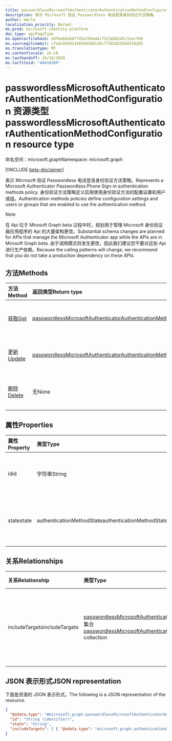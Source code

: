 ```yaml
---
title: passwordlessMicrosoftAuthenticatorAuthenticationMethodConfiguration 资源类型
description: 表示 Microsoft 验证 Passwordless 电话登录身份验证方法策略。
author: mmcla
localization_priority: Normal
ms.prod: microsoft-identity-platform
doc_type: apiPageType
ms.openlocfilehash: ddf6a66abbf745a769a44cf323ebb245c31ecf60
ms.sourcegitcommit: cfadc605014265e02b913bc77382025b0d156285
ms.translationtype: MT
ms.contentlocale: zh-CN
ms.lasthandoff: 10/10/2020
ms.locfileid: "48418269"
---
```

# <a name="passwordlessmicrosoftauthenticatorauthenticationmethodconfiguration-resource-type"></a><span data-ttu-id="7e511-103">passwordlessMicrosoftAuthenticatorAuthenticationMethodConfiguration 资源类型</span><span class="sxs-lookup"><span data-stu-id="7e511-103">passwordlessMicrosoftAuthenticatorAuthenticationMethodConfiguration resource type</span></span>

<span data-ttu-id="7e511-104">命名空间：microsoft.graph</span><span class="sxs-lookup"><span data-stu-id="7e511-104">Namespace: microsoft.graph</span></span>

[!INCLUDE [beta-disclaimer](../../includes/beta-disclaimer.md)]

<span data-ttu-id="7e511-105">表示 Microsoft 验证 Passwordless 电话登录身份验证方法策略。</span><span class="sxs-lookup"><span data-stu-id="7e511-105">Represents a Microsoft Authenticator Passwordless Phone Sign-in authentication methods policy.</span></span> <span data-ttu-id="7e511-106">身份验证方法策略定义启用使用身份验证方法的配置设置和用户或组。</span><span class="sxs-lookup"><span data-stu-id="7e511-106">Authentication methods policies define configuration settings and users or groups that are enabled to use the authentication method.</span></span>

> [!NOTE]
> <span data-ttu-id="7e511-107">在 Api 位于 Mirosoft Graph beta 过程中时，规划用于管理 Microsoft 身份验证器应用程序的 Api 的大量架构更改。</span><span class="sxs-lookup"><span data-stu-id="7e511-107">Substantial schema changes are planned for APIs that manage the Microsoft Authenticator app while the APIs are in Mirosoft Graph beta.</span></span> <span data-ttu-id="7e511-108">由于调用模式将发生更改，因此我们建议您不要对这些 Api 进行生产依赖。</span><span class="sxs-lookup"><span data-stu-id="7e511-108">Because the calling patterns will change, we recommend that you do not take a production dependency on these APIs.</span></span>

## <a name="methods"></a><span data-ttu-id="7e511-109">方法</span><span class="sxs-lookup"><span data-stu-id="7e511-109">Methods</span></span>
|<span data-ttu-id="7e511-110">方法</span><span class="sxs-lookup"><span data-stu-id="7e511-110">Method</span></span>|<span data-ttu-id="7e511-111">返回类型</span><span class="sxs-lookup"><span data-stu-id="7e511-111">Return type</span></span>|<span data-ttu-id="7e511-112">说明</span><span class="sxs-lookup"><span data-stu-id="7e511-112">Description</span></span>|
|:---|:---|:---|
|[<span data-ttu-id="7e511-113">获取</span><span class="sxs-lookup"><span data-stu-id="7e511-113">Get</span></span>](../api/passwordlessmicrosoftauthenticatorauthenticationmethodconfiguration-get.md)|[<span data-ttu-id="7e511-114">passwordlessMicrosoftAuthenticatorAuthenticationMethodConfiguration</span><span class="sxs-lookup"><span data-stu-id="7e511-114">passwordlessMicrosoftAuthenticatorAuthenticationMethodConfiguration</span></span>](../resources/passwordlessmicrosoftauthenticatorauthenticationmethodconfiguration.md)|<span data-ttu-id="7e511-115">读取 passwordlessMicrosoftAuthenticatorAuthenticationMethodConfiguration 对象的属性和关系。</span><span class="sxs-lookup"><span data-stu-id="7e511-115">Read the properties and relationships of a passwordlessMicrosoftAuthenticatorAuthenticationMethodConfiguration object.</span></span>|
|[<span data-ttu-id="7e511-116">更新</span><span class="sxs-lookup"><span data-stu-id="7e511-116">Update</span></span>](../api/passwordlessmicrosoftauthenticatorauthenticationmethodconfiguration-update.md)|[<span data-ttu-id="7e511-117">passwordlessMicrosoftAuthenticatorAuthenticationMethodConfiguration</span><span class="sxs-lookup"><span data-stu-id="7e511-117">passwordlessMicrosoftAuthenticatorAuthenticationMethodConfiguration</span></span>](../resources/passwordlessmicrosoftauthenticatorauthenticationmethodconfiguration.md)|<span data-ttu-id="7e511-118">更新 passwordlessMicrosoftAuthenticatorAuthenticationMethodConfiguration 对象的属性。</span><span class="sxs-lookup"><span data-stu-id="7e511-118">Update the properties of a passwordlessMicrosoftAuthenticatorAuthenticationMethodConfiguration object.</span></span>|
|[<span data-ttu-id="7e511-119">删除</span><span class="sxs-lookup"><span data-stu-id="7e511-119">Delete</span></span>](../api/passwordlessmicrosoftauthenticatorauthenticationmethodconfiguration-delete.md)|<span data-ttu-id="7e511-120">无</span><span class="sxs-lookup"><span data-stu-id="7e511-120">None</span></span>|<span data-ttu-id="7e511-121">将 passwordlessMicrosoftAuthenticatorAuthenticationMethodConfiguration 对象还原为其默认配置。</span><span class="sxs-lookup"><span data-stu-id="7e511-121">Reverts the passwordlessMicrosoftAuthenticatorAuthenticationMethodConfiguration object to its default configuration.</span></span>|


## <a name="properties"></a><span data-ttu-id="7e511-122">属性</span><span class="sxs-lookup"><span data-stu-id="7e511-122">Properties</span></span>
|<span data-ttu-id="7e511-123">属性</span><span class="sxs-lookup"><span data-stu-id="7e511-123">Property</span></span>|<span data-ttu-id="7e511-124">类型</span><span class="sxs-lookup"><span data-stu-id="7e511-124">Type</span></span>|<span data-ttu-id="7e511-125">说明</span><span class="sxs-lookup"><span data-stu-id="7e511-125">Description</span></span>|
|:---|:---|:---|
|<span data-ttu-id="7e511-126">id</span><span class="sxs-lookup"><span data-stu-id="7e511-126">id</span></span>|<span data-ttu-id="7e511-127">字符串</span><span class="sxs-lookup"><span data-stu-id="7e511-127">String</span></span>|<span data-ttu-id="7e511-128">身份验证方法策略标识符。</span><span class="sxs-lookup"><span data-stu-id="7e511-128">The authentication method policy identifier.</span></span>|
|<span data-ttu-id="7e511-129">state</span><span class="sxs-lookup"><span data-stu-id="7e511-129">state</span></span>|<span data-ttu-id="7e511-130">authenticationMethodState</span><span class="sxs-lookup"><span data-stu-id="7e511-130">authenticationMethodState</span></span>|<span data-ttu-id="7e511-131">可取值为：`enabled`、`disabled`。</span><span class="sxs-lookup"><span data-stu-id="7e511-131">Possible values are: `enabled`, `disabled`.</span></span>|

## <a name="relationships"></a><span data-ttu-id="7e511-132">关系</span><span class="sxs-lookup"><span data-stu-id="7e511-132">Relationships</span></span>
|<span data-ttu-id="7e511-133">关系</span><span class="sxs-lookup"><span data-stu-id="7e511-133">Relationship</span></span>|<span data-ttu-id="7e511-134">类型</span><span class="sxs-lookup"><span data-stu-id="7e511-134">Type</span></span>|<span data-ttu-id="7e511-135">说明</span><span class="sxs-lookup"><span data-stu-id="7e511-135">Description</span></span>|
|:---|:---|:---|
|<span data-ttu-id="7e511-136">includeTargets</span><span class="sxs-lookup"><span data-stu-id="7e511-136">includeTargets</span></span>|<span data-ttu-id="7e511-137">[passwordlessMicrosoftAuthenticatorAuthenticationMethodTarget](../resources/passwordlessmicrosoftauthenticatorauthenticationmethodtarget.md) 集合</span><span class="sxs-lookup"><span data-stu-id="7e511-137">[passwordlessMicrosoftAuthenticatorAuthenticationMethodTarget](../resources/passwordlessmicrosoftauthenticatorauthenticationmethodtarget.md) collection</span></span>|<span data-ttu-id="7e511-138">启用使用身份验证方法的用户或组的集合。</span><span class="sxs-lookup"><span data-stu-id="7e511-138">A collection of users or groups who are enabled to use the authentication method.</span></span>|

## <a name="json-representation"></a><span data-ttu-id="7e511-139">JSON 表示形式</span><span class="sxs-lookup"><span data-stu-id="7e511-139">JSON representation</span></span>
<span data-ttu-id="7e511-140">下面是资源的 JSON 表示形式。</span><span class="sxs-lookup"><span data-stu-id="7e511-140">The following is a JSON representation of the resource.</span></span>
<!-- {
  "blockType": "resource",
  "keyProperty": "id",
  "@odata.type": "microsoft.graph.passwordlessMicrosoftAuthenticatorAuthenticationMethodConfiguration",
  "baseType": "microsoft.graph.authenticationMethodConfiguration",
  "openType": false
}
-->
``` json
{
  "@odata.type": "#microsoft.graph.passwordlessMicrosoftAuthenticatorAuthenticationMethodConfiguration",
  "id": "String (identifier)",
  "state": "String",
  "includeTargets": [ { "@odata.type": "microsoft.graph.authenticationMethodTarget" } ]
}
```
